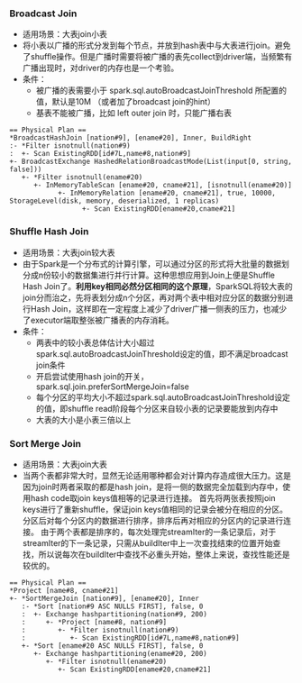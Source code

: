### Broadcast Join
- 适用场景：大表join小表
- 将小表以广播的形式分发到每个节点，并放到hash表中与大表进行join。避免了shuffle操作。但是广播时需要将被广播的表先collect到driver端，当频繁有广播出现时，对driver的内存也是一个考验。
- 条件：
  - 被广播的表需要小于 spark.sql.autoBroadcastJoinThreshold 所配置的值，默认是10M （或者加了broadcast join的hint）
  - 基表不能被广播，比如 left outer join 时，只能广播右表
```
== Physical Plan ==
*BroadcastHashJoin [nation#9], [ename#20], Inner, BuildRight
:- *Filter isnotnull(nation#9)
:  +- Scan ExistingRDD[id#7L,name#8,nation#9]
+- BroadcastExchange HashedRelationBroadcastMode(List(input[0, string, false]))
   +- *Filter isnotnull(ename#20)
      +- InMemoryTableScan [ename#20, cname#21], [isnotnull(ename#20)]
            +- InMemoryRelation [ename#20, cname#21], true, 10000, StorageLevel(disk, memory, deserialized, 1 replicas)
                  +- Scan ExistingRDD[ename#20,cname#21]
```

### Shuffle Hash Join
- 适用场景：大表join较大表
- 由于Spark是一个分布式的计算引擎，可以通过分区的形式将大批量的数据划分成n份较小的数据集进行并行计算。这种思想应用到Join上便是Shuffle Hash Join了。**利用key相同必然分区相同的这个原理**，SparkSQL将较大表的join分而治之，先将表划分成n个分区，再对两个表中相对应分区的数据分别进行Hash Join，这样即在一定程度上减少了driver广播一侧表的压力，也减少了executor端取整张被广播表的内存消耗。
- 条件：
  - 两表中的较小表总体估计大小超过spark.sql.autoBroadcastJoinThreshold设定的值，即不满足broadcast join条件
  - 开启尝试使用hash join的开关，spark.sql.join.preferSortMergeJoin=false
  - 每个分区的平均大小不超过spark.sql.autoBroadcastJoinThreshold设定的值，即shuffle read阶段每个分区来自较小表的记录要能放到内存中
  - 大表的大小是小表三倍以上
  
### Sort Merge Join
- 适用场景：大表join大表
- 当两个表都非常大时，显然无论适用哪种都会对计算内存造成很大压力。这是因为join时两者采取的都是hash join，是将一侧的数据完全加载到内存中，使用hash code取join keys值相等的记录进行连接。
首先将两张表按照join keys进行了重新shuffle，保证join keys值相同的记录会被分在相应的分区。分区后对每个分区内的数据进行排序，排序后再对相应的分区内的记录进行连接。
由于两个表都是排序的，每次处理完streamIter的一条记录后，对于streamIter的下一条记录，只需从buildIter中上一次查找结束的位置开始查找，所以说每次在buildIter中查找不必重头开始，整体上来说，查找性能还是较优的。
```
== Physical Plan ==
*Project [name#8, cname#21]
+- *SortMergeJoin [nation#9], [ename#20], Inner
   :- *Sort [nation#9 ASC NULLS FIRST], false, 0
   :  +- Exchange hashpartitioning(nation#9, 200)
   :     +- *Project [name#8, nation#9]
   :        +- *Filter isnotnull(nation#9)
   :           +- Scan ExistingRDD[id#7L,name#8,nation#9]
   +- *Sort [ename#20 ASC NULLS FIRST], false, 0
      +- Exchange hashpartitioning(ename#20, 200)
         +- *Filter isnotnull(ename#20)
            +- Scan ExistingRDD[ename#20,cname#21]
```
